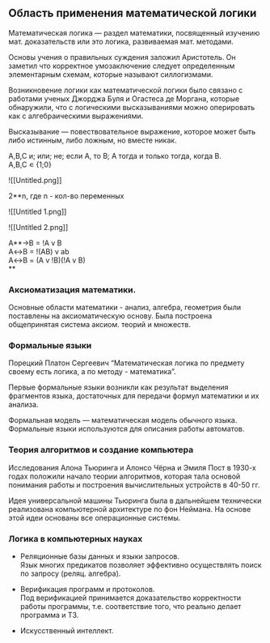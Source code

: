 ## Область применения математической логики

Математическая логика — раздел математики, посвященный изучению мат. доказательств или это логика, развиваемая мат. методами.

Основы учения о правильных суждения заложил Аристотель. Он заметил что корректное умозаключение следует определенным элементарным схемам, которые называют силлогизмами.

Возникновение логики как математической логики было связано с работами ученых Джорджа Буля и Огастеса де Моргана, которые обнаружили, что с логическими высказываниями можно оперировать как с алгебраическими выражениями.

Высказывание — повествовательное выражение, которое может быть либо истинным, либо ложным, но вместе никак.

A,B,C и; или; не; если A, то B; A тогда и только тогда, когда B.  
A,B,C ∊ {1;0}  

![[Untitled.png]]

2**n, где n - кол-во переменных

  

![[Untitled 1.png]]

![[Untitled 2.png]]

A**→B = !A v B  
A↔B = !(AB) v ab  
A↔B = (A v !B)(!A v B)  
**

  

### Аксиоматизация математики.

Основные области математики - анализ, алгебра, геометрия были поставлены на аксиоматическую основу. Была построена общепринятая система аксиом. теорий и множеств.

### Формальные языки

Порецкий Платон Сергеевич “Математическая логика по предмету своему есть логика, а по методу - математика”.

Первые формальные языки возникли как результат выделения фрагментов языка, достаточных для передачи формул математики и их анализа.

Формальная модель — математическая модель обычного языка.  
Формальные языки используются для описания работы автоматов.  

### Теория алгоритмов и создание компьютера

Исследования Алона Тьюринга и Алонсо Чёрна и Эмиля Пост в 1930-х годах положили начало теории алгоритмов, которая тала основой понимания работы и построения вычислительных устройств в 40-50 гг.

Идея универсальной машины Тьюринга была в дальнейшем технически реализована компьютерной архитектуре по фон Неймана. На основе этой идеи основаны все операционные системы.

### Логика в компьютерных науках

- Реляционные базы данных и языки запросов.  
    Язык многих предикатов позволяет эффективно осуществлять поиск по запросу (реляц. алгебра).  
    
- Верификация программ и протоколов.  
    Под верификацией принимается доказательство корректности работы программы, т.е. соответствие того, что реально делает программа и ТЗ.  
    
- Искусственный интеллект.